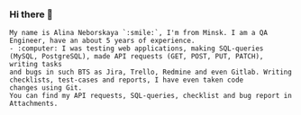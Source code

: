 ### Hi there 👋
``` 
Му name is Alina Neborskaya `:smile:`, I'm from Minsk. I am a QA Engineer, have an about 5 years of experience. 
- :computer: I was testing web applications, making SQL-queries (MySQL, PostgreSQL), made API requests (GET, POST, PUT, PATCH), writing tasks 
and bugs in such BTS as Jira, Trello, Redmine and even Gitlab. Writing checklists, test-cases and reports, I have even taken code 
changes using Git. 
You can find my API requests, SQL-queries, checklist and bug report in Attachments. 

```




<!--
**AlinaNeborskaya/AlinaNeborskaya** is a ✨ _special_ ✨ repository because its `README.md` (this file) appears on your GitHub profile.

Here are some ideas to get you started:

- 🔭 I’m currently working on ...
- 🌱 I’m currently learning ...
- 👯 I’m looking to collaborate on ...
- 🤔 I’m looking for help with ...
- 💬 Ask me about ...
- 📫 How to reach me: ...
- 😄 Pronouns: ...
- ⚡ Fun fact: ...
-->
